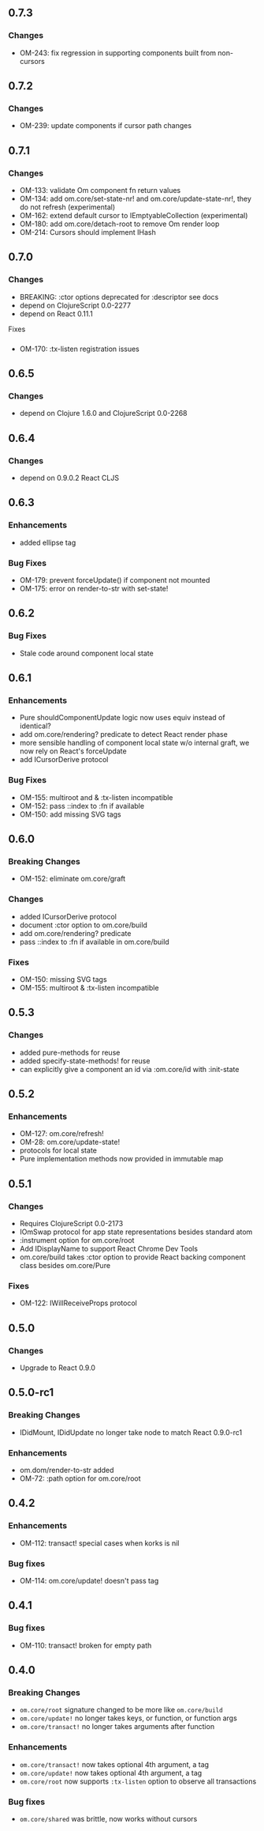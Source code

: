 ## 0.7.3

### Changes
* OM-243: fix regression in supporting components built from non-cursors

## 0.7.2

### Changes
* OM-239: update components if cursor path changes

## 0.7.1

### Changes
* OM-133: validate Om component fn return values
* OM-134: add om.core/set-state-nr! and om.core/update-state-nr!, they do not refresh (experimental)
* OM-162: extend default cursor to IEmptyableCollection (experimental)
* OM-180: add om.core/detach-root to remove Om render loop
* OM-214: Cursors should implement IHash

## 0.7.0

### Changes
* BREAKING: :ctor options deprecated for :descriptor see docs
* depend on ClojureScript 0.0-2277
* depend on React 0.11.1

Fixes
###
* OM-170: :tx-listen registration issues

## 0.6.5

### Changes
* depend on Clojure 1.6.0 and ClojureScript 0.0-2268

## 0.6.4

### Changes
* depend on 0.9.0.2 React CLJS

## 0.6.3

### Enhancements
* added ellipse tag

### Bug Fixes
* OM-179: prevent forceUpdate() if component not mounted
* OM-175: error on render-to-str with set-state!

## 0.6.2

### Bug Fixes
* Stale code around component local state

## 0.6.1

### Enhancements
* Pure shouldComponentUpdate logic now uses equiv instead of identical?
* add om.core/rendering? predicate to detect React render phase
* more sensible handling of component local state w/o internal graft,
  we now rely on React's forceUpdate
* add ICursorDerive protocol

### Bug Fixes
* OM-155: multiroot and & :tx-listen incompatible
* OM-152: pass ::index to :fn if available
* OM-150: add missing SVG tags

## 0.6.0

### Breaking Changes
* OM-152: eliminate om.core/graft

### Changes
* added ICursorDerive protocol
* document :ctor option to om.core/build
* add om.core/rendering? predicate
* pass ::index to :fn if available in om.core/build

### Fixes
* OM-150: missing SVG tags
* OM-155: multiroot & :tx-listen incompatible

## 0.5.3

### Changes
* added pure-methods for reuse
* added specify-state-methods! for reuse
* can explicitly give a component an id via :om.core/id with :init-state

## 0.5.2

### Enhancements
* OM-127: om.core/refresh!
* OM-28: om.core/update-state!
* protocols for local state
* Pure implementation methods now provided in immutable map

## 0.5.1

### Changes
* Requires ClojureScript 0.0-2173
* IOmSwap protocol for app state representations besides standard atom
* :instrument option for om.core/root
* Add IDisplayName to support React Chrome Dev Tools
* om.core/build takes :ctor option to provide React backing component
  class besides om.core/Pure

### Fixes
* OM-122: IWillReceiveProps protocol

## 0.5.0

### Changes
* Upgrade to React 0.9.0

## 0.5.0-rc1

### Breaking Changes
* IDidMount, IDidUpdate no longer take node to match React 0.9.0-rc1

### Enhancements
* om.dom/render-to-str added
* OM-72: :path option for om.core/root

## 0.4.2

### Enhancements
* OM-112: transact! special cases when korks is nil

### Bug fixes
* OM-114: om.core/update! doesn't pass tag

## 0.4.1

### Bug fixes
* OM-110: transact! broken for empty path

## 0.4.0

### Breaking Changes
* `om.core/root` signature changed to be more like `om.core/build`
* `om.core/update!` no longer takes keys, or function, or function args
* `om.core/transact!` no longer takes arguments after function

### Enhancements
* `om.core/transact!` now takes optional 4th argument, a tag
* `om.core/update!` now takes optional 4th argument, a tag
* `om.core/root` now supports `:tx-listen` option to observe all transactions

### Bug fixes
* `om.core/shared` was brittle, now works without cursors
